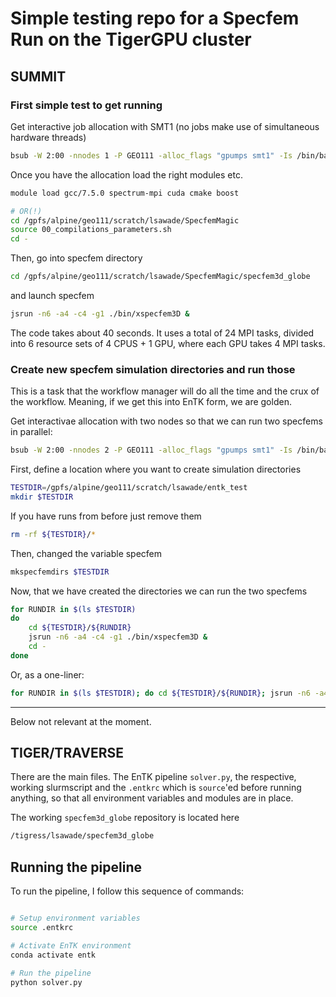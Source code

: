 # Simple testing repo for a Specfem Run on the TigerGPU cluster


## SUMMIT


### First simple test to get running

Get interactive job allocation with SMT1 (no jobs make use of simultaneous hardware threads)

```bash
bsub -W 2:00 -nnodes 1 -P GEO111 -alloc_flags "gpumps smt1" -Is /bin/bash
```

Once you have the allocation load the right modules etc.
```bash
module load gcc/7.5.0 spectrum-mpi cuda cmake boost

# OR(!)
cd /gpfs/alpine/geo111/scratch/lsawade/SpecfemMagic
source 00_compilations_parameters.sh 
cd - 
```

Then, go into specfem directory
```bash
cd /gpfs/alpine/geo111/scratch/lsawade/SpecfemMagic/specfem3d_globe
```
and launch specfem
```bash
jsrun -n6 -a4 -c4 -g1 ./bin/xspecfem3D &
```

The code takes about 40 seconds. It uses a total of
24 MPI tasks, divided into 6 resource sets of 4 CPUS + 1 GPU,
where each GPU takes 4 MPI tasks.


### Create new specfem simulation directories and run those

This is a task that the workflow manager will do all the time and
the crux of the workflow. Meaning, if we get this into EnTK form,
we are golden.

Get interactivae allocation with two nodes so that we can run two
specfems in parallel:
```bash
bsub -W 2:00 -nnodes 2 -P GEO111 -alloc_flags "gpumps smt1" -Is /bin/bash
```

First, define a location where you want to create simulation directories

```bash
TESTDIR=/gpfs/alpine/geo111/scratch/lsawade/entk_test
mkdir $TESTDIR
```

If you have runs from before just remove them
```bash
rm -rf ${TESTDIR}/*
```

Then, changed the variable specfem
```bash
mkspecfemdirs $TESTDIR
```

Now, that we have created the directories we can run the two specfems

```bash
for RUNDIR in $(ls $TESTDIR)
do
    cd ${TESTDIR}/${RUNDIR}
    jsrun -n6 -a4 -c4 -g1 ./bin/xspecfem3D &
    cd -
done
```

Or, as a one-liner:
```bash
for RUNDIR in $(ls $TESTDIR); do cd ${TESTDIR}/${RUNDIR}; jsrun -n6 -a4 -c4 -g1 ./bin/xspecfem3D & cd -; done;
```




---

Below not relevant at the moment.

## TIGER/TRAVERSE


There are the main files. The EnTK pipeline `solver.py`, the respective, 
working slurmscript and the `.entkrc` which is `source`'ed before running
anything, so that all environment variables and modules are in place.

The working `specfem3d_globe` repository is located here
```bash
/tigress/lsawade/specfem3d_globe
```


## Running the pipeline

To run the pipeline, I follow this sequence of commands:

```bash

# Setup environment variables
source .entkrc

# Activate EnTK environment
conda activate entk

# Run the pipeline
python solver.py

```

